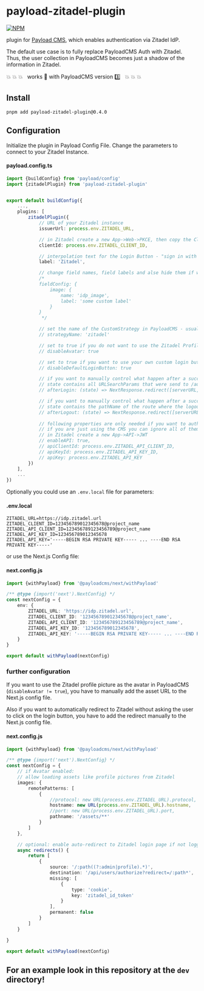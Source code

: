 # payload-zitadel-plugin

[![NPM](https://nodei.co/npm/payload-zitadel-plugin.png)](https://npmjs.org/package/payload-zitadel-plugin)

plugin for [Payload CMS](https://payloadcms.com), which enables authentication via Zitadel IdP.

The default use case is to fully replace PayloadCMS Auth with Zitadel.
Thus, the user collection in PayloadCMS becomes just a shadow of the information in Zitadel.

:boom: :boom: :boom: &nbsp; works :100: with PayloadCMS version :three: &nbsp; :boom: :boom: :boom:

## Install

```shell
pnpm add payload-zitadel-plugin@0.4.0
```

## Configuration

Initialize the plugin in Payload Config File. Change the parameters to connect to your Zitadel Instance.

#### payload.config.ts

```typescript
import {buildConfig} from 'payload/config'
import {zitadelPlugin} from 'payload-zitadel-plugin'


export default buildConfig({
    ...,
    plugins: [
        zitadelPlugin({
            // URL of your Zitadel instance
            issuerUrl: process.env.ZITADEL_URL,

            // in Zitadel create a new App->Web->PKCE, then copy the Client ID
            clientId: process.env.ZITADEL_CLIENT_ID,

            // interpolation text for the Login Button - "sign in with ..."
            label: 'Zitadel',

            // change field names, field labels and alse hide them if wanted
            /* 
            fieldConfig: {
                image: {
                    name: 'idp_image',
                    label: 'some custom label'
                }
            }
             */

            // set the name of the CustomStrategy in PayloadCMS - usually not necessary
            // strategyName: 'zitadel'

            // set to true if you do not want to use the Zitadel Profile Picture as the Avatar
            // disableAvatar: true

            // set to true if you want to use your own custom login button
            // disableDefaultLoginButton: true

            // if you want to manually control what happen after a successful login
            // state contains all URLSearchParams that were send to /authorize
            // afterLogin: (state) => NextResponse.redirect([serverURL, state.get('redirect')].join(''))

            // if you want to manually control what happen after a successful logout
            // state contains the pathName of the route where the logout has accured
            // afterLogout: (state) => NextResponse.redirect([serverURL, state.get('redirect')].join(''))
            
            // following properties are only needed if you want to authenticate clients for the API
            // if you are just using the CMS you can ignore all of them
            // in Zitadel create a new App->API->JWT
            // enableAPI: true,
            // apiClientId: process.env.ZITADEL_API_CLIENT_ID,
            // apiKeyId: process.env.ZITADEL_API_KEY_ID,
            // apiKey: process.env.ZITADEL_API_KEY
        })
    ],
    ...
})
```

Optionally you could use an `.env.local` file for parameters:

#### .env.local

```dotenv
ZITADEL_URL=https://idp.zitadel.url
ZITADEL_CLIENT_ID=123456789012345678@project_name
ZITADEL_API_CLIENT_ID=123456789123456789@project_name
ZITADEL_API_KEY_ID=123456789012345678
ZITADEL_API_KEY='-----BEGIN RSA PRIVATE KEY----- ... ----END RSA PRIVATE KEY-----'
```

or use the Next.js Config file:

#### next.config.js

```typescript
import {withPayload} from '@payloadcms/next/withPayload'

/** @type {import('next').NextConfig} */
const nextConfig = {
    env: {
        ZITADEL_URL: 'https://idp.zitadel.url',
        ZITADEL_CLIENT_ID: '123456789012345678@project_name',
        ZITADEL_API_CLIENT_ID: '123456789123456789@project_name',
        ZITADEL_API_KEY_ID: '123456789012345678',
        ZITADEL_API_KEY: '-----BEGIN RSA PRIVATE KEY----- ... ----END RSA PRIVATE KEY-----'
    }
}

export default withPayload(nextConfig)
```

### further configuration

If you want to use the Zitadel profile picture as the avatar in PayloadCMS (`disableAvatar != true`),
you have to manually add the asset URL to the Next.js config file.

Also if you want to automatically redirect to Zitadel without asking the user to click on the login button,
you have to add the redirect manually to the Next.js config file.

#### next.config.js

```typescript
import {withPayload} from '@payloadcms/next/withPayload'

/** @type {import('next').NextConfig} */
const nextConfig = {
    // if Avatar enabled:
    // allow loading assets like profile pictures from Zitadel
    images: {
        remotePatterns: [
            {
                //protocol: new URL(process.env.ZITADEL_URL).protocol,
                hostname: new URL(process.env.ZITADEL_URL).hostname,
                //port: new URL(process.env.ZITADEL_URL).port,
                pathname: '/assets/**'
            }
        ]
    },

    // optional: enable auto-redirect to Zitadel login page if not logged in
    async redirects() {
        return [
            {
                source: '/:path((?:admin|profile).*)',
                destination: '/api/users/authorize?redirect=/:path*',
                missing: [
                    {
                        type: 'cookie',
                        key: 'zitadel_id_token'
                    }
                ],
                permanent: false
            }
        ]
    }

}

export default withPayload(nextConfig)
```

## For an example look in this repository at the `dev` directory!